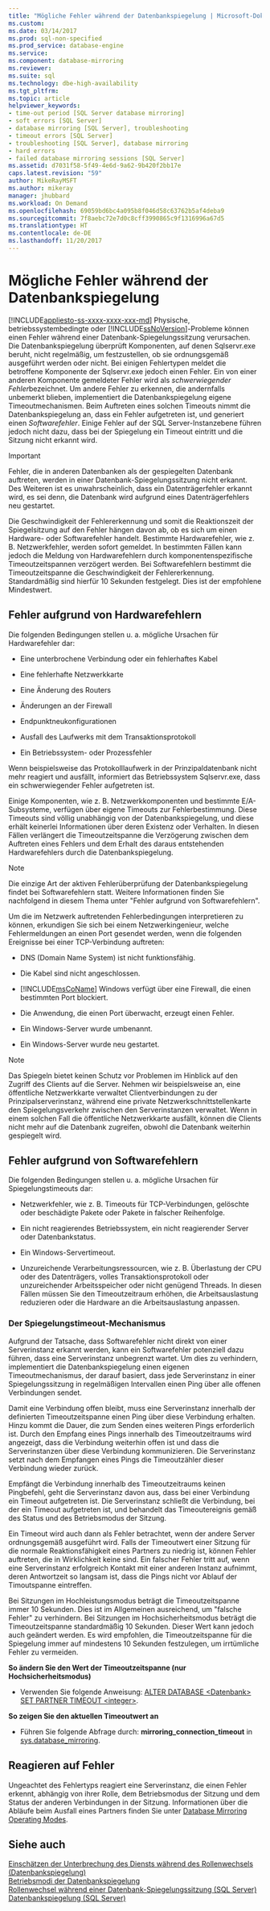 ```yaml
---
title: "Mögliche Fehler während der Datenbankspiegelung | Microsoft-Dokumentation"
ms.custom: 
ms.date: 03/14/2017
ms.prod: sql-non-specified
ms.prod_service: database-engine
ms.service: 
ms.component: database-mirroring
ms.reviewer: 
ms.suite: sql
ms.technology: dbe-high-availability
ms.tgt_pltfrm: 
ms.topic: article
helpviewer_keywords:
- time-out period [SQL Server database mirroring]
- soft errors [SQL Server]
- database mirroring [SQL Server], troubleshooting
- timeout errors [SQL Server]
- troubleshooting [SQL Server], database mirroring
- hard errors
- failed database mirroring sessions [SQL Server]
ms.assetid: d7031f58-5f49-4e6d-9a62-9b420f2bb17e
caps.latest.revision: "59"
author: MikeRayMSFT
ms.author: mikeray
manager: jhubbard
ms.workload: On Demand
ms.openlocfilehash: 69059bd6bc4a095b8f046d58c63762b5af4deba9
ms.sourcegitcommit: 7f8aebc72e7d0c8cff3990865c9f1316996a67d5
ms.translationtype: HT
ms.contentlocale: de-DE
ms.lasthandoff: 11/20/2017
---
```

# <a name="possible-failures-during-database-mirroring"></a>Mögliche Fehler während der Datenbankspiegelung
[!INCLUDE[appliesto-ss-xxxx-xxxx-xxx-md](../../includes/appliesto-ss-xxxx-xxxx-xxx-md.md)] Physische, betriebssystembedingte oder [!INCLUDE[ssNoVersion](../../includes/ssnoversion-md.md)]-Probleme können einen Fehler während einer Datenbank-Spiegelungssitzung verursachen. Die Datenbankspiegelung überprüft Komponenten, auf denen Sqlservr.exe beruht, nicht regelmäßig, um festzustellen, ob sie ordnungsgemäß ausgeführt werden oder nicht. Bei einigen Fehlertypen meldet die betroffene Komponente der Sqlservr.exe jedoch einen Fehler. Ein von einer anderen Komponente gemeldeter Fehler wird als *schwerwiegender Fehler*bezeichnet. Um andere Fehler zu erkennen, die andernfalls unbemerkt blieben, implementiert die Datenbankspiegelung eigene Timeoutmechanismen. Beim Auftreten eines solchen Timeouts nimmt die Datenbankspiegelung an, dass ein Fehler aufgetreten ist, und generiert einen *Softwarefehler*. Einige Fehler auf der SQL Server-Instanzebene führen jedoch nicht dazu, dass bei der Spiegelung ein Timeout eintritt und die Sitzung nicht erkannt wird.  
  
> [!IMPORTANT]  
>  Fehler, die in anderen Datenbanken als der gespiegelten Datenbank auftreten, werden in einer Datenbank-Spiegelungssitzung nicht erkannt. Des Weiteren ist es unwahrscheinlich, dass ein Datenträgerfehler erkannt wird, es sei denn, die Datenbank wird aufgrund eines Datenträgerfehlers neu gestartet.  
  
 Die Geschwindigkeit der Fehlererkennung und somit die Reaktionszeit der Spiegelsitzung auf den Fehler hängen davon ab, ob es sich um einen Hardware- oder Softwarefehler handelt. Bestimmte Hardwarefehler, wie z. B. Netzwerkfehler, werden sofort gemeldet. In bestimmten Fällen kann jedoch die Meldung von Hardwarefehlern durch komponentenspezifische Timeoutzeitspannen verzögert werden. Bei Softwarefehlern bestimmt die Timeoutzeitspanne die Geschwindigkeit der Fehlererkennung. Standardmäßig sind hierfür 10 Sekunden festgelegt. Dies ist der empfohlene Mindestwert.  
  
## <a name="failures-due-to-hard-errors"></a>Fehler aufgrund von Hardwarefehlern  
 Die folgenden Bedingungen stellen u. a. mögliche Ursachen für Hardwarefehler dar:  
  
-   Eine unterbrochene Verbindung oder ein fehlerhaftes Kabel  
  
-   Eine fehlerhafte Netzwerkkarte  
  
-   Eine Änderung des Routers  
  
-   Änderungen an der Firewall  
  
-   Endpunktneukonfigurationen  
  
-   Ausfall des Laufwerks mit dem Transaktionsprotokoll  
  
-   Ein Betriebssystem- oder Prozessfehler  
  
 Wenn beispielsweise das Protokolllaufwerk in der Prinzipaldatenbank nicht mehr reagiert und ausfällt, informiert das Betriebssystem Sqlservr.exe, dass ein schwerwiegender Fehler aufgetreten ist.  
  
 Einige Komponenten, wie z. B. Netzwerkkomponenten und bestimmte E/A-Subsysteme, verfügen über eigene Timeouts zur Fehlerbestimmung. Diese Timeouts sind völlig unabhängig von der Datenbankspiegelung, und diese erhält keinerlei Informationen über deren Existenz oder Verhalten. In diesen Fällen verlängert die Timeoutzeitspanne die Verzögerung zwischen dem Auftreten eines Fehlers und dem Erhalt des daraus entstehenden Hardwarefehlers durch die Datenbankspiegelung.  
  
> [!NOTE]  
>  Die einzige Art der aktiven Fehlerüberprüfung der Datenbankspiegelung findet bei Softwarefehlern statt. Weitere Informationen finden Sie nachfolgend in diesem Thema unter "Fehler aufgrund von Softwarefehlern".  
  
 Um die im Netzwerk auftretenden Fehlerbedingungen interpretieren zu können, erkundigen Sie sich bei einem Netzwerkingenieur, welche Fehlermeldungen an einen Port gesendet werden, wenn die folgenden Ereignisse bei einer TCP-Verbindung auftreten:  
  
-   DNS (Domain Name System) ist nicht funktionsfähig.  
  
-   Die Kabel sind nicht angeschlossen.  
  
-   [!INCLUDE[msCoName](../../includes/msconame-md.md)] Windows verfügt über eine Firewall, die einen bestimmten Port blockiert.  
  
-   Die Anwendung, die einen Port überwacht, erzeugt einen Fehler.  
  
-   Ein Windows-Server wurde umbenannt.  
  
-   Ein Windows-Server wurde neu gestartet.  
  
> [!NOTE]  
>  Das Spiegeln bietet keinen Schutz vor Problemen im Hinblick auf den Zugriff des Clients auf die Server. Nehmen wir beispielsweise an, eine öffentliche Netzwerkkarte verwaltet Clientverbindungen zu der Prinzipalserverinstanz, während eine private Netzwerkschnittstellenkarte den Spiegelungsverkehr zwischen den Serverinstanzen verwaltet. Wenn in einem solchen Fall die öffentliche Netzwerkkarte ausfällt, können die Clients nicht mehr auf die Datenbank zugreifen, obwohl die Datenbank weiterhin gespiegelt wird.  
  
## <a name="failures-due-to-soft-errors"></a>Fehler aufgrund von Softwarefehlern  
 Die folgenden Bedingungen stellen u. a. mögliche Ursachen für Spiegelungstimeouts dar:  
  
-   Netzwerkfehler, wie z. B. Timeouts für TCP-Verbindungen, gelöschte oder beschädigte Pakete oder Pakete in falscher Reihenfolge.  
  
-   Ein nicht reagierendes Betriebssystem, ein nicht reagierender Server oder Datenbankstatus.  
  
-   Ein Windows-Servertimeout.  
  
-   Unzureichende Verarbeitungsressourcen, wie z. B. Überlastung der CPU oder des Datenträgers, volles Transaktionsprotokoll oder unzureichender Arbeitsspeicher oder nicht genügend Threads. In diesen Fällen müssen Sie den Timeoutzeitraum erhöhen, die Arbeitsauslastung reduzieren oder die Hardware an die Arbeitsauslastung anpassen.  
  
### <a name="the-mirroring-time-out-mechanism"></a>Der Spiegelungstimeout-Mechanismus  
 Aufgrund der Tatsache, dass Softwarefehler nicht direkt von einer Serverinstanz erkannt werden, kann ein Softwarefehler potenziell dazu führen, dass eine Serverinstanz unbegrenzt wartet. Um dies zu verhindern, implementiert die Datenbankspiegelung einen eigenen Timeoutmechanismus, der darauf basiert, dass jede Serverinstanz in einer Spiegelungssitzung in regelmäßigen Intervallen einen Ping über alle offenen Verbindungen sendet.  
  
 Damit eine Verbindung offen bleibt, muss eine Serverinstanz innerhalb der definierten Timeoutzeitspanne einen Ping über diese Verbindung erhalten. Hinzu kommt die Dauer, die zum Senden eines weiteren Pings erforderlich ist. Durch den Empfang eines Pings innerhalb des Timeoutzeitraums wird angezeigt, dass die Verbindung weiterhin offen ist und dass die Serverinstanzen über diese Verbindung kommunizieren. Die Serverinstanz setzt nach dem Empfangen eines Pings die Timeoutzähler dieser Verbindung wieder zurück.  
  
 Empfängt die Verbindung innerhalb des Timeoutzeitraums keinen Pingbefehl, geht die Serverinstanz davon aus, dass bei einer Verbindung ein Timeout aufgetreten ist. Die Serverinstanz schließt die Verbindung, bei der ein Timeout aufgetreten ist, und behandelt das Timeoutereignis gemäß des Status und des Betriebsmodus der Sitzung.  
  
 Ein Timeout wird auch dann als Fehler betrachtet, wenn der andere Server ordnungsgemäß ausgeführt wird. Falls der Timeoutwert einer Sitzung für die normale Reaktionsfähigkeit eines Partners zu niedrig ist, können Fehler auftreten, die in Wirklichkeit keine sind. Ein falscher Fehler tritt auf, wenn eine Serverinstanz erfolgreich Kontakt mit einer anderen Instanz aufnimmt, deren Antwortzeit so langsam ist, dass die Pings nicht vor Ablauf der Timoutspanne eintreffen.  
  
 Bei Sitzungen im Hochleistungsmodus beträgt die Timeoutzeitspanne immer 10 Sekunden. Dies ist im Allgemeinen ausreichend, um "falsche Fehler" zu verhindern. Bei Sitzungen im Hochsicherheitsmodus beträgt die Timeoutzeitspanne standardmäßig 10 Sekunden. Dieser Wert kann jedoch auch geändert werden. Es wird empfohlen, die Timeoutzeitspanne für die Spiegelung immer auf mindestens 10 Sekunden festzulegen, um irrtümliche Fehler zu vermeiden.  
  
 **So ändern Sie den Wert der Timeoutzeitspanne (nur Hochsicherheitsmodus)**  
  
-   Verwenden Sie folgende Anweisung: [ALTER DATABASE \<Datenbank> SET PARTNER TIMEOUT \<integer>](../../t-sql/statements/alter-database-transact-sql.md).  
  
 **So zeigen Sie den aktuellen Timeoutwert an**  
  
-   Führen Sie folgende Abfrage durch: **mirroring_connection_timeout** in [sys.database_mirroring](../../relational-databases/system-catalog-views/sys-database-mirroring-transact-sql.md).  
  
## <a name="responding-to-an-error"></a>Reagieren auf Fehler  
 Ungeachtet des Fehlertyps reagiert eine Serverinstanz, die einen Fehler erkennt, abhängig von ihrer Rolle, dem Betriebsmodus der Sitzung und dem Status der anderen Verbindungen in der Sitzung. Informationen über die Abläufe beim Ausfall eines Partners finden Sie unter [Database Mirroring Operating Modes](../../database-engine/database-mirroring/database-mirroring-operating-modes.md).  
  
## <a name="see-also"></a>Siehe auch  
 [Einschätzen der Unterbrechung des Diensts während des Rollenwechsels &#40;Datenbankspiegelung&#41;](../../database-engine/database-mirroring/estimate-the-interruption-of-service-during-role-switching-database-mirroring.md)   
 [Betriebsmodi der Datenbankspiegelung](../../database-engine/database-mirroring/database-mirroring-operating-modes.md)   
 [Rollenwechsel während einer Datenbank-Spiegelungssitzung &#40;SQL Server&#41;](../../database-engine/database-mirroring/role-switching-during-a-database-mirroring-session-sql-server.md)   
 [Datenbankspiegelung &#40;SQL Server&#41;](../../database-engine/database-mirroring/database-mirroring-sql-server.md)  
  
  
